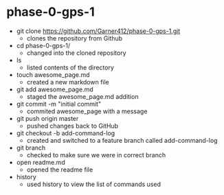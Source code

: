 # phase-0-gps-1

* git clone https://github.com/Garner412/phase-0-gps-1.git 
	- clones the repository from Github
* cd phase-0-gps-1/
	- changed into the cloned repository 
* ls
	- listed contents of the directory
* touch awesome_page.md
	- created a new markdown file 
* git add awesome_page.md
	- staged the awesome_page.md addition
* git commit -m "initial commit"
	- commited awesome_page with a message
* git push origin master
	- pushed changes back to GitHub
* git checkout -b add-command-log
	- created and switched to a feature branch called add-command-log
* git branch
	- checked to make sure we were in correct branch
* open readme.md
	- opened the readme file
*  history
	- used history to view the list of commands used
